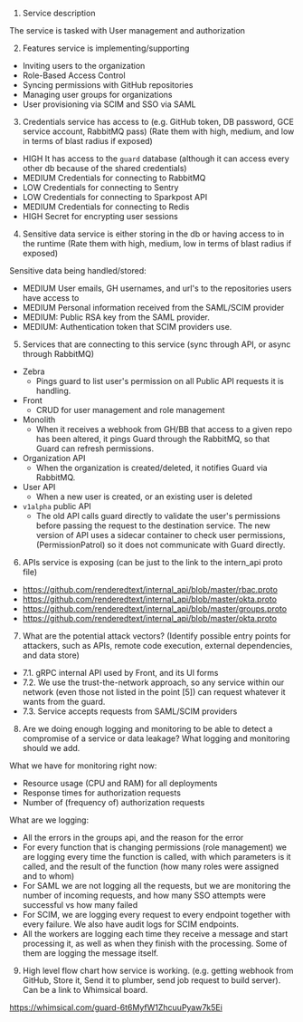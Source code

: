 1. Service description 

The service is tasked with User management and authorization

2. Features service is implementing/supporting

- Inviting users to the organization
- Role-Based Access Control
- Syncing permissions with GitHub repositories
- Managing user groups for organizations
- User provisioning via SCIM and SSO via SAML

3. Credentials service has access to (e.g. GitHub token, DB password, GCE service account, RabbitMQ pass)
   (Rate them with high, medium, and low in terms of blast radius if exposed)

 - HIGH It has access to the `guard` database (although it can access every other db because of the shared credentials)
 - MEDIUM Credentials for connecting to RabbitMQ
 - LOW Credentials for connecting to Sentry
 - LOW Credentials for connecting to Sparkpost API
 - MEDIUM Credentials for connecting to Redis
 - HIGH Secret for encrypting user sessions

4. Sensitive data service is either storing in the db or having access to in the runtime (Rate them with high, medium, low in terms of blast radius if exposed)

Sensitive data being handled/stored:

 - MEDIUM User emails, GH usernames, and url's to the repositories users have access to
 - MEDIUM Personal information received from the SAML/SCIM provider
 - MEDIUM: Public RSA key from the SAML provider.
 - MEDIUM:  Authentication token that SCIM providers use.	

5. Services that are connecting to this service (sync through API, or async through RabbitMQ)

- Zebra
  - Pings guard to list user's permission on all Public API requests it is handling. 
- Front
  - CRUD for user management and role management
- Monolith
  - When it receives a webhook from GH/BB that access to a given repo has been altered, it pings Guard through the RabbitMQ, so that Guard can refresh permissions.
- Organization API
  - When the organization is created/deleted, it notifies Guard via RabbitMQ.
- User API
  - When a new user is created, or an existing user is deleted
- `v1alpha` public API
  - The old API calls guard directly to validate the user's permissions before passing the request to the destination service. The new version of API uses a sidecar container to check user permissions, (PermissionPatrol) so it does not communicate with Guard directly.


6. APIs service is exposing (can be just to the link to the intern_api proto file)

 - https://github.com/renderedtext/internal_api/blob/master/rbac.proto
 - https://github.com/renderedtext/internal_api/blob/master/okta.proto
 - https://github.com/renderedtext/internal_api/blob/master/groups.proto
 - https://github.com/renderedtext/internal_api/blob/master/okta.proto

7. What are the potential attack vectors? (Identify possible entry points for attackers, such as APIs, remote code execution, external dependencies, and data store)

 - 7.1. gRPC internal API used by Front, and its UI forms
 - 7.2. We use the trust-the-network approach, so any service within our network (even those not listed in the point [5]) can request whatever it wants from the guard.
 - 7.3. Service accepts requests from SAML/SCIM providers


8. Are we doing enough logging and monitoring to be able to detect a compromise of a service or data leakage? What logging and monitoring should we add.

What we have for monitoring right now:
  - Resource usage (CPU and RAM) for all deployments
  - Response times for authorization requests
  - Number of (frequency of) authorization requests

What are we logging:
  - All the errors in the groups api, and the reason for the error
  - For every function that is changing permissions (role management) we are logging every time the function is called, with which parameters is it called, and the result of the function (how many roles were assigned and to whom)
  - For SAML we are not logging all the requests, but we are monitoring the number of incoming requests, and how many SSO attempts were successful vs how many failed
  - For SCIM, we are logging every request to every endpoint together with every failure. We also have audit logs for SCIM endpoints. 
  - All the workers are logging each time they receive a message and start processing it, as well as when they finish with the processing. Some of them are logging the message itself.

9. High level flow chart how service is working. (e.g. getting webhook from GitHub, Store it, Send it to plumber, send job request to build server). Can be a link to Whimsical board.

https://whimsical.com/guard-6t6MyfW1ZhcuuPyaw7k5Ei
